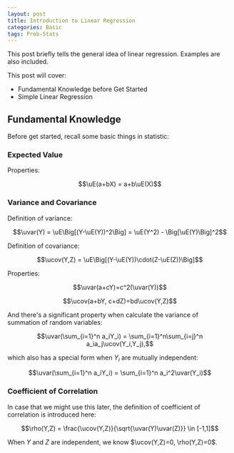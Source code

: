 ```yaml
---
layout: post
title: Introduction to Linear Regression
categories: Basic
tags: Prob-Stats
---
```



This post briefly tells the general idea of linear regression. Examples are also included.

<!-- more -->

This post will cover:
- Fundamental Knowledge before Get Started
- Simple Linear Regression

## Fundamental Knowledge

Before get started, recall some basic things in statistic:
$\newcommand{\uE}{\mathop{}\negthinspace\mathrm{E}}
\newcommand{\ucov}{\mathop{}\negthinspace\mathrm{Cov}}
\newcommand{\uvar}{\mathop{}\negthinspace\mathrm{Var}}$

### Expected Value

Properties:

$$\uE(a+bX) = a+b\uE(X)$$

### Variance and Covariance

Definition of variance: 

$$\uvar(Y) = \uE\Big[(Y-\uE(Y))^2\Big] = \uE(Y^2) - \Big[\uE(Y)\Big]^2$$

Definition of covariance:

$$\ucov(Y,Z) = \uE\Big[(Y-\uE(Y))\cdot(Z-\uE(Z))\Big]$$

Properties:

$$\uvar(a+cY)=c^2(\uvar(Y))$$

$$\ucov(a+bY, c+dZ)=bd\ucov(Y,Z)$$

And there's a significant property when calculate the variance of summation of random variables:

$$\uvar(\sum_{i=1}^n a_iY_i) = \sum_{i=1}^n\sum_{i=j}^n a_ia_j\ucov(Y_i,Y_j),$$

which also has a special form when $Y_i$ are mutually independent:

$$\uvar(\sum_{i=1}^n a_iY_i) = \sum_{i=1}^n a_i^2\uvar(Y_i)$$

### Coefficient of Correlation

In case that we might use this later, the definition of coefficient of correlation is introduced here:

$$\rho(Y,Z) = \frac{\ucov(Y,Z)}{\sqrt{\uvar(Y)\uvar(Z)}} \in [-1,1]$$

When $Y$ and $Z$ are independent, we know $\ucov(Y,Z)=0, \rho(Y,Z)=0$.
